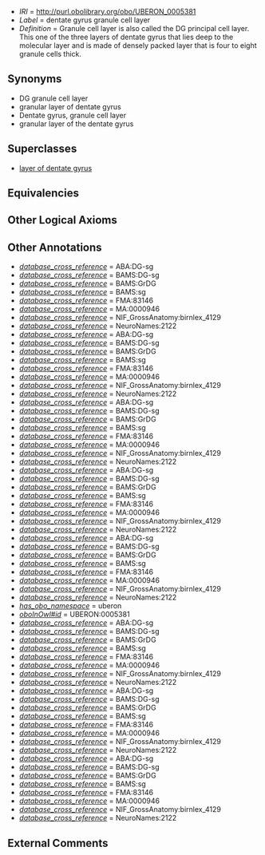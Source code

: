  * *IRI* = http://purl.obolibrary.org/obo/UBERON_0005381
 * *Label* = dentate gyrus granule cell layer
 * *Definition* = Granule cell layer is also called the DG principal cell layer. This one of the three layers of dentate gyrus that lies deep to the molecular layer and is made of densely packed layer that is four to eight granule cells thick.

## Synonyms

 * DG granule cell layer
 * granular layer of dentate gyrus
 * Dentate gyrus, granule cell layer
 * granular layer of the dentate gyrus

## Superclasses

 * [layer of dentate gyrus](../../UBERON/04/UBERON_0002304.md)

## Equivalencies


## Other Logical Axioms


## Other Annotations

 * *[database_cross_reference](../../ef/oboInOwl#hasDbXref.md)* = ABA:DG-sg
 * *[database_cross_reference](../../ef/oboInOwl#hasDbXref.md)* = BAMS:DG-sg
 * *[database_cross_reference](../../ef/oboInOwl#hasDbXref.md)* = BAMS:GrDG
 * *[database_cross_reference](../../ef/oboInOwl#hasDbXref.md)* = BAMS:sg
 * *[database_cross_reference](../../ef/oboInOwl#hasDbXref.md)* = FMA:83146
 * *[database_cross_reference](../../ef/oboInOwl#hasDbXref.md)* = MA:0000946
 * *[database_cross_reference](../../ef/oboInOwl#hasDbXref.md)* = NIF_GrossAnatomy:birnlex_4129
 * *[database_cross_reference](../../ef/oboInOwl#hasDbXref.md)* = NeuroNames:2122
 * *[database_cross_reference](../../ef/oboInOwl#hasDbXref.md)* = ABA:DG-sg
 * *[database_cross_reference](../../ef/oboInOwl#hasDbXref.md)* = BAMS:DG-sg
 * *[database_cross_reference](../../ef/oboInOwl#hasDbXref.md)* = BAMS:GrDG
 * *[database_cross_reference](../../ef/oboInOwl#hasDbXref.md)* = BAMS:sg
 * *[database_cross_reference](../../ef/oboInOwl#hasDbXref.md)* = FMA:83146
 * *[database_cross_reference](../../ef/oboInOwl#hasDbXref.md)* = MA:0000946
 * *[database_cross_reference](../../ef/oboInOwl#hasDbXref.md)* = NIF_GrossAnatomy:birnlex_4129
 * *[database_cross_reference](../../ef/oboInOwl#hasDbXref.md)* = NeuroNames:2122
 * *[database_cross_reference](../../ef/oboInOwl#hasDbXref.md)* = ABA:DG-sg
 * *[database_cross_reference](../../ef/oboInOwl#hasDbXref.md)* = BAMS:DG-sg
 * *[database_cross_reference](../../ef/oboInOwl#hasDbXref.md)* = BAMS:GrDG
 * *[database_cross_reference](../../ef/oboInOwl#hasDbXref.md)* = BAMS:sg
 * *[database_cross_reference](../../ef/oboInOwl#hasDbXref.md)* = FMA:83146
 * *[database_cross_reference](../../ef/oboInOwl#hasDbXref.md)* = MA:0000946
 * *[database_cross_reference](../../ef/oboInOwl#hasDbXref.md)* = NIF_GrossAnatomy:birnlex_4129
 * *[database_cross_reference](../../ef/oboInOwl#hasDbXref.md)* = NeuroNames:2122
 * *[database_cross_reference](../../ef/oboInOwl#hasDbXref.md)* = ABA:DG-sg
 * *[database_cross_reference](../../ef/oboInOwl#hasDbXref.md)* = BAMS:DG-sg
 * *[database_cross_reference](../../ef/oboInOwl#hasDbXref.md)* = BAMS:GrDG
 * *[database_cross_reference](../../ef/oboInOwl#hasDbXref.md)* = BAMS:sg
 * *[database_cross_reference](../../ef/oboInOwl#hasDbXref.md)* = FMA:83146
 * *[database_cross_reference](../../ef/oboInOwl#hasDbXref.md)* = MA:0000946
 * *[database_cross_reference](../../ef/oboInOwl#hasDbXref.md)* = NIF_GrossAnatomy:birnlex_4129
 * *[database_cross_reference](../../ef/oboInOwl#hasDbXref.md)* = NeuroNames:2122
 * *[database_cross_reference](../../ef/oboInOwl#hasDbXref.md)* = ABA:DG-sg
 * *[database_cross_reference](../../ef/oboInOwl#hasDbXref.md)* = BAMS:DG-sg
 * *[database_cross_reference](../../ef/oboInOwl#hasDbXref.md)* = BAMS:GrDG
 * *[database_cross_reference](../../ef/oboInOwl#hasDbXref.md)* = BAMS:sg
 * *[database_cross_reference](../../ef/oboInOwl#hasDbXref.md)* = FMA:83146
 * *[database_cross_reference](../../ef/oboInOwl#hasDbXref.md)* = MA:0000946
 * *[database_cross_reference](../../ef/oboInOwl#hasDbXref.md)* = NIF_GrossAnatomy:birnlex_4129
 * *[database_cross_reference](../../ef/oboInOwl#hasDbXref.md)* = NeuroNames:2122
 * *[has_obo_namespace](../../ce/oboInOwl#hasOBONamespace.md)* = uberon
 * *[oboInOwl#id](../../id/oboInOwl#id.md)* = UBERON:0005381
 * *[database_cross_reference](../../ef/oboInOwl#hasDbXref.md)* = ABA:DG-sg
 * *[database_cross_reference](../../ef/oboInOwl#hasDbXref.md)* = BAMS:DG-sg
 * *[database_cross_reference](../../ef/oboInOwl#hasDbXref.md)* = BAMS:GrDG
 * *[database_cross_reference](../../ef/oboInOwl#hasDbXref.md)* = BAMS:sg
 * *[database_cross_reference](../../ef/oboInOwl#hasDbXref.md)* = FMA:83146
 * *[database_cross_reference](../../ef/oboInOwl#hasDbXref.md)* = MA:0000946
 * *[database_cross_reference](../../ef/oboInOwl#hasDbXref.md)* = NIF_GrossAnatomy:birnlex_4129
 * *[database_cross_reference](../../ef/oboInOwl#hasDbXref.md)* = NeuroNames:2122
 * *[database_cross_reference](../../ef/oboInOwl#hasDbXref.md)* = ABA:DG-sg
 * *[database_cross_reference](../../ef/oboInOwl#hasDbXref.md)* = BAMS:DG-sg
 * *[database_cross_reference](../../ef/oboInOwl#hasDbXref.md)* = BAMS:GrDG
 * *[database_cross_reference](../../ef/oboInOwl#hasDbXref.md)* = BAMS:sg
 * *[database_cross_reference](../../ef/oboInOwl#hasDbXref.md)* = FMA:83146
 * *[database_cross_reference](../../ef/oboInOwl#hasDbXref.md)* = MA:0000946
 * *[database_cross_reference](../../ef/oboInOwl#hasDbXref.md)* = NIF_GrossAnatomy:birnlex_4129
 * *[database_cross_reference](../../ef/oboInOwl#hasDbXref.md)* = NeuroNames:2122
 * *[database_cross_reference](../../ef/oboInOwl#hasDbXref.md)* = ABA:DG-sg
 * *[database_cross_reference](../../ef/oboInOwl#hasDbXref.md)* = BAMS:DG-sg
 * *[database_cross_reference](../../ef/oboInOwl#hasDbXref.md)* = BAMS:GrDG
 * *[database_cross_reference](../../ef/oboInOwl#hasDbXref.md)* = BAMS:sg
 * *[database_cross_reference](../../ef/oboInOwl#hasDbXref.md)* = FMA:83146
 * *[database_cross_reference](../../ef/oboInOwl#hasDbXref.md)* = MA:0000946
 * *[database_cross_reference](../../ef/oboInOwl#hasDbXref.md)* = NIF_GrossAnatomy:birnlex_4129
 * *[database_cross_reference](../../ef/oboInOwl#hasDbXref.md)* = NeuroNames:2122

## External Comments

